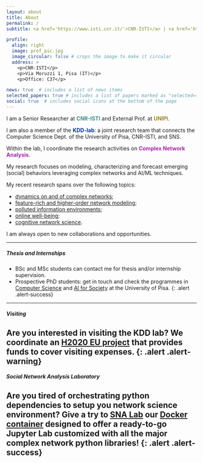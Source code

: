 ```yaml
---
layout: about
title: About
permalink: /
subtitle: <a href='https://www.isti.cnr.it/'>CNR-ISTI</a> | <a href='https://di.unipi.it/'>University of Pisa</a> | <a href='http://kdd.isti.cnr.it/'>KDD Lab</a>. 

profile:
  align: right
  image: prof_pic.jpg
  image_circular: false # crops the image to make it circular
  address: >
    <p>CNR-ISTI</p>
    <p>Via Moruzzi 1, Pisa (IT)</p>
    <p>Office: C37</p>

news: true  # includes a list of news items
selected_papers: true # includes a list of papers marked as "selected={true}"
social: true  # includes social icons at the bottom of the page
---
```


I am a Senior Researcher at <span style="color:#408e8f"><b>CNR-ISTI</b></span> and External Prof. at <span style="color:#9a852e"><b>UNIPI</b></span>.

I am also a member of the <span style="color:#00369f"><b>KDD-lab</b></span>: a joint research team that connects the Computer Science Dept. of the University of Pisa, CNR-ISTI, and SNS.

Within the lab, I coordinate the research activities on <span style="color:#a624a6"><b>Complex Network Analysis</b></span>.

My research focuses on modeling, characterizing and forecast emerging (social) behaviors leveraging complex networks and AI/ML techniques.

My recent research spans over the following topics:
- <a href="projects/project-dynamics/">dynamics on and of complex networks</a>;
- <a href="projects/project-netmod/">feature-rich and higher-order network modeling</a>;
- <a href="projects/project-pie/">polluted information environments</a>;
- <a href="projects/project-sie/">online well-being</a>;
- <a href="projects/project-cognetsci/">cognitive network science</a>.

I am always open to new collaborations and opportunities.

---
##### Thesis and Internships
- BSc and MSc students can contact me for thesis and/or internship supervision. 
- Prospective PhD students: get in touch and check the programmes in [Computer Science](https://dottorato.unipi.it/index.php/en/component/k2/item/192.html) and [AI for Society](https://dottorato.unipi.it/index.php/en/component/k2/item/696.html) at the University of Pisa.
{: .alert .alert-success}
---
##### Visiting
Are you interested in visiting the KDD lab? 
We coordinate an [H2020 EU project](http://www.sobigdata.eu/tna_call2023) that provides funds to cover visiting expenses.
{: .alert .alert-warning}
---
##### Social Network Analysis Laboratory 
Are you tired of orchestrating python dependencies to setup you network science environment? 
Give a try to [SNA Lab](https://github.com/GiulioRossetti/Social-Network-Analsysis-Laboratory) our [Docker container](https://hub.docker.com/r/rossetti/snalab) designed to offer a ready-to-go Jupyter Lab customized with all the major complex network python libraries!
{: .alert .alert-success}
---